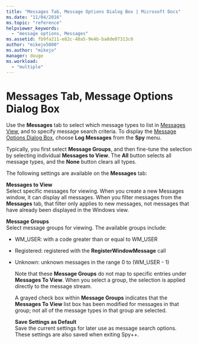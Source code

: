 ```yaml
---
title: "Messages Tab, Message Options Dialog Box | Microsoft Docs"
ms.date: "11/04/2016"
ms.topic: "reference"
helpviewer_keywords: 
  - "message options, Messages"
ms.assetid: fb9fa211-e82c-40a5-9e4b-ba8de07313c0
author: "mikejo5000"
ms.author: "mikejo"
manager: douge
ms.workload: 
  - "multiple"
---
```

# Messages Tab, Message Options Dialog Box
Use the **Messages** tab to select which message types to list in [Messages View](../debugger/messages-view.md), and to specify message search criteria. To display the [Message Options Dialog Box](../debugger/message-options-dialog-box.md), choose **Log Messages** from the **Spy** menu.  
  
 Typically, you first select **Message Groups**, and then fine-tune the selection by selecting individual **Messages to View**. The **All** button selects all message types, and the **None** button clears all types.  
  
 The following settings are available on the **Messages** tab:  
  
 **Messages to View**  
 Select specific messages for viewing. When you create a new Messages window, it can display all messages. When you filter messages from the **Messages** tab, that filter only applies to new messages, not messages that have already been displayed in the Windows view.  
  
 **Message Groups**  
 Select message groups for viewing. The available groups include:  
  
- WM_USER: with a code greater than or equal to WM_USER  
  
- Registered: registered with the **RegisterWindowMessage** call  
  
- Unknown: unknown messages in the range 0 to (WM_USER - 1)  
  
  Note that these **Message Groups** do not map to specific entries under **Messages To View**. When you select a group, the selection is applied directly to the message stream.  
  
  A grayed check box within **Message Groups** indicates that the **Messages To View** list box has been modified for messages in that group; not all of the message types in that group are selected.  
  
  **Save Settings as Default**  
  Save the current settings for later use as message search options. These settings are also saved when exiting Spy++.